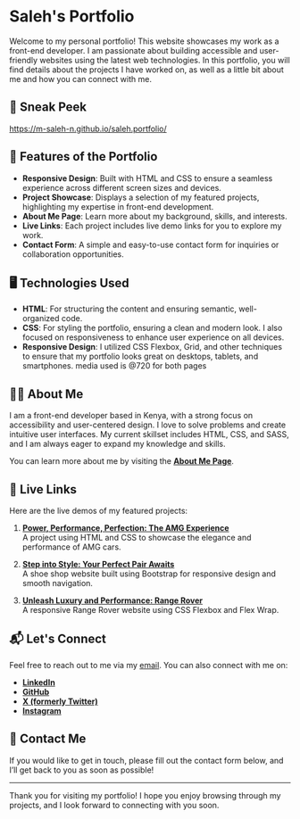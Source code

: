 # Saleh's Portfolio

Welcome to my personal portfolio! This website showcases my work as a front-end developer. I am passionate about building accessible and user-friendly websites using the latest web technologies. In this portfolio, you will find details about the projects I have worked on, as well as a little bit about me and how you can connect with me.

## 🔗 Sneak Peek
 https://m-saleh-n.github.io/saleh.portfolio/


## 🌟 Features of the Portfolio

- **Responsive Design**: Built with HTML and CSS to ensure a seamless experience across different screen sizes and devices.
- **Project Showcase**: Displays a selection of my featured projects, highlighting my expertise in front-end development.
- **About Me Page**: Learn more about my background, skills, and interests.
- **Live Links**: Each project includes live demo links for you to explore my work.
- **Contact Form**: A simple and easy-to-use contact form for inquiries or collaboration opportunities.

## 🖥️ Technologies Used

- **HTML**: For structuring the content and ensuring semantic, well-organized code.
- **CSS**: For styling the portfolio, ensuring a clean and modern look. I also focused on responsiveness to enhance user experience on all devices.
- **Responsive Design**: I utilized CSS Flexbox, Grid, and other techniques to ensure that my portfolio looks great on desktops, tablets, and smartphones. media used is @720 for both pages

## 🧑‍💻 About Me

I am a front-end developer based in Kenya, with a strong focus on accessibility and user-centered design. I love to solve problems and create intuitive user interfaces. My current skillset includes HTML, CSS, and SASS, and I am always eager to expand my knowledge and skills.

You can learn more about me by visiting the [**About Me Page**](./aboutme.html).

## 🔗 Live Links

Here are the live demos of my featured projects:

1. [**Power, Performance, Perfection: The AMG Experience**](https://m-saleh-n.github.io/week3-project/)  
   A project using HTML and CSS to showcase the elegance and performance of AMG cars.

2. [**Step into Style: Your Perfect Pair Awaits**](https://m-saleh-n.github.io/bootstrap-project/)  
   A shoe shop website built using Bootstrap for responsive design and smooth navigation.

3. [**Unleash Luxury and Performance: Range Rover**](https://m-saleh-n.github.io/week3-flexbox/)  
   A responsive Range Rover website using CSS Flexbox and Flex Wrap.

## 📬 Let's Connect

Feel free to reach out to me via my [email](mailto:salehnasser65784@gmail.com). You can also connect with me on:

- [**LinkedIn**](https://www.linkedin.com/in/saleh-nasser-429513337/)
- [**GitHub**](https://github.com/M-Saleh-N)
- [**X (formerly Twitter)**](https://x.com/__Sa1ah__)
- [**Instagram**](https://www.instagram.com/salouhi__/)

## 📝 Contact Me

If you would like to get in touch, please fill out the contact form below, and I’ll get back to you as soon as possible!

---

Thank you for visiting my portfolio! I hope you enjoy browsing through my projects, and I look forward to connecting with you soon.

